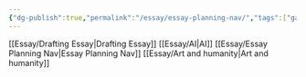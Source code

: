 ```yaml
---
{"dg-publish":true,"permalink":"/essay/essay-planning-nav/","tags":["gardenEntry"]}
---
```


[[Essay/Drafting Essay\|Drafting Essay]]
[[Essay/AI\|AI]]
[[Essay/Essay Planning Nav\|Essay Planning Nav]]
[[Essay/Art and humanity\|Art and humanity]]